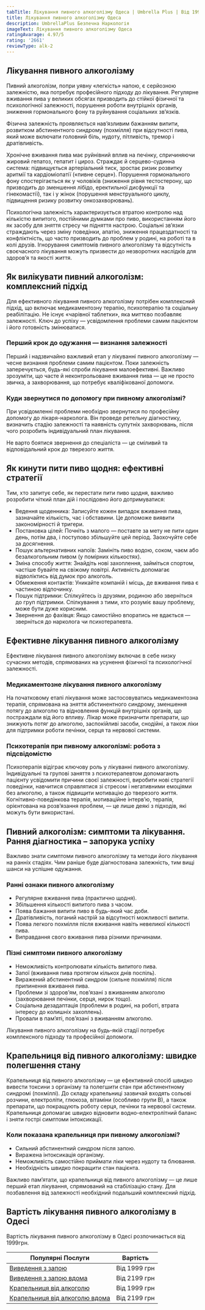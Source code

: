 ```yaml
---
tabTitle: Лікування пивного алкоголізму Одеса | Umbrella Plus | Від 1999 грн
title: Лікування пивного алкоголізму Одеса
description: UmbrellaPlus Безпечна Наркологія
imageText: Лікування пивного алкоголізму Одеса
ratingAvarage: 4.97/5
rating: '2661'
reviewType: alk-2
---
```


## Лікування пивного алкоголізму

Пивний алкоголізм, попри уявну «легкість» напою, є серйозною залежністю, яка потребує професійного підходу до лікування. Регулярне вживання пива у великих обсягах призводить до стійкої фізичної та психологічної залежності, порушення роботи внутрішніх органів, зниження гормонального фону та руйнування соціальних зв’язків.

Фізична залежність проявляється нав’язливим бажанням випити, розвитком абстинентного синдрому (похмілля) при відсутності пива, який може включати головний біль, нудоту, пітливість, тремор і дратівливість.

Хронічне вживання пива має руйнівний вплив на печінку, спричиняючи жировий гепатоз, гепатит і цироз. Страждає й серцево-судинна система: підвищується артеріальний тиск, зростає ризик розвитку аритмії та кардіоміопатії («пивне серце»). Порушення гормонального фону спостерігається як у чоловіків (зниження рівня тестостерону, що призводить до зменшення лібідо, еректильної дисфункції та гінекомастії), так і у жінок (порушення менструального циклу, підвищення ризику розвитку онкозахворювань).

Психологічна залежність характеризується втратою контролю над кількістю випитого, постійними думками про пиво, використанням його як засобу для зняття стресу чи підняття настрою. Соціальні зв’язки страждають через зміну поведінки, апатію, зниження працездатності та конфліктність, що часто призводить до проблем у родині, на роботі та в колі друзів. Ігнорування симптомів пивного алкоголізму та відсутність своєчасного лікування можуть призвести до незворотних наслідків для здоров’я та якості життя.

## Як вилікувати пивний алкоголізм: комплексний підхід

Для ефективного лікування пивного алкоголізму потрібен комплексний підхід, що включає медикаментозну терапію, психотерапію та соціальну реабілітацію. Не існує «чарівної таблетки», яка миттєво позбавляє залежності. Ключ до успіху — усвідомлення проблеми самим пацієнтом і його готовність змінюватися.

### Перший крок до одужання — визнання залежності

Перший і надзвичайно важливий етап у лікуванні пивного алкоголізму — чесне визнання проблеми самим пацієнтом. Поки залежність заперечується, будь-які спроби лікування малоефективні. Важливо зрозуміти, що часте й неконтрольоване вживання пива — це не просто звичка, а захворювання, що потребує кваліфікованої допомоги.

### Куди звернутися по допомогу при пивному алкоголізмі?

При усвідомленні проблеми необхідно звернутися по професійну допомогу до лікаря-нарколога. Він проведе ретельну діагностику, визначить стадію залежності та наявність супутніх захворювань, після чого розробить індивідуальний план лікування.

Не варто боятися звернення до спеціаліста — це сміливий та відповідальний крок до тверезого життя.

## Як кинути пити пиво щодня: ефективні стратегії

Тим, хто запитує себе, як перестати пити пиво щодня, важливо розробити чіткий план дій і послідовно його дотримуватися:

* Ведення щоденника: Записуйте кожен випадок вживання пива, зазначайте кількість, час і обставини. Це допоможе виявити закономірності й тригери. 
* Постановка цілей: Почніть з малого — поставте за мету не пити один день, потім два, і поступово збільшуйте цей період. Заохочуйте себе за досягнення. 
* Пошук альтернативних напоїв: Замініть пиво водою, соком, чаєм або безалкогольним пивом (у помірних кількостях). 
* Зміна способу життя: Знайдіть нові захоплення, займіться спортом, частіше бувайте на свіжому повітрі. Активність допомагає відволіктись від думок про алкоголь. 
* Обмеження контактів: Уникайте компаній і місць, де вживання пива є частиною відпочинку. 
* Пошук підтримки: Спілкуйтесь із друзями, родиною або зверніться до груп підтримки. Спілкування з тими, хто розуміє вашу проблему, може бути дуже корисним. 
* Звернення до фахівця: Якщо самостійно впоратись не вдається — зверніться до нарколога чи психотерапевта. 

## Ефективне лікування пивного алкоголізму

Ефективне лікування пивного алкоголізму включає в себе низку сучасних методів, спрямованих на усунення фізичної та психологічної залежності.

### Медикаментозне лікування пивного алкоголізму

На початковому етапі лікування може застосовуватись медикаментозна терапія, спрямована на зняття абстинентного синдрому, зменшення потягу до алкоголю та відновлення функцій внутрішніх органів, що постраждали від його впливу. Лікар може призначити препарати, що знижують потяг до алкоголю, заспокійливі засоби, снодійні, а також ліки для підтримки роботи печінки, серця та нервової системи.

### Психотерапія при пивному алкоголізмі: робота з підсвідомістю

Психотерапія відіграє ключову роль у лікуванні пивного алкоголізму. Індивідуальні та групові заняття з психотерапевтом допомагають пацієнту усвідомити причини своєї залежності, виробити нові стратегії поведінки, навчитися справлятися зі стресом і негативними емоціями без алкоголю, а також підвищити мотивацію до тверезого життя. Когнітивно-поведінкова терапія, мотиваційне інтерв’ю, терапія, орієнтована на розв’язання проблем, — це лише деякі з підходів, які можуть бути використані.

## Пивний алкоголізм: симптоми та лікування. Рання діагностика – запорука успіху

Важливо знати симптоми пивного алкоголізму та методи його лікування на ранніх стадіях. Чим раніше буде діагностована залежність, тим вищі шанси на успішне одужання.

### Ранні ознаки пивного алкоголізму

* Регулярне вживання пива (практично щодня).
* Збільшення кількості випитого пива з часом.
* Поява бажання випити пиво в будь-який час доби.
* Дратівливість, поганий настрій за відсутності можливості випити.
* Поява легкого похмілля після вживання навіть невеликої кількості пива.
* Виправдання свого вживання пива різними причинами.

### Пізні симптоми пивного алкоголізму

* Неможливість контролювати кількість випитого пива.
* Запої (вживання пива протягом кількох днів поспіль).
* Виражений абстинентний синдром (сильне похмілля) після припинення вживання пива.
* Проблеми зі здоров’ям, пов’язані з вживанням алкоголю (захворювання печінки, серця, нирок тощо).
* Соціальна дезадаптація (проблеми в родині, на роботі, втрата інтересу до колишніх захоплень).
* Провали в пам’яті, пов’язані з вживанням алкоголю.

Лікування пивного алкоголізму на будь-якій стадії потребує комплексного підходу та професійної допомоги.

## Крапельниця від пивного алкоголізму: швидке полегшення стану

Крапельниця від пивного алкоголізму — це ефективний спосіб швидко вивести токсини з організму та полегшити стан при абстинентному синдромі (похміллі). До складу крапельниці зазвичай входять сольові розчини, електроліти, глюкоза, вітаміни (особливо групи В), а також препарати, що покращують роботу серця, печінки та нервової системи. Крапельниця допомагає швидко відновити водно-електролітний баланс і зняти гострі симптоми інтоксикації.

### Коли показана крапельниця при пивному алкоголізмі?

* Сильний абстинентний синдром після запою.
* Виражена інтоксикація організму.
* Неможливість самостійно приймати ліки через нудоту та блювання.
* Необхідність швидко покращити стан пацієнта.

Важливо пам’ятати, що крапельниця від пивного алкоголізму — це лише перший етап лікування, спрямований на стабілізацію стану. Для позбавлення від залежності необхідний подальший комплексний підхід.

## Вартість лікування пивного алкоголізму в Одесі

Вартість лікування пивного алкоголізму в Одесі розпочинається від 1999грн.

| Популярні Послуги                                                                                       | Вартість     |
| ------------------------------------------------------------------------------------------------------- | ------------ |
| [Виведення з запою](https://umbrella-plus.com.ua/uk/vivod-iz-zapoia-od-ua/)                             | Від 1999 грн |
| [Виведення з запою вдома](https://umbrella-plus.com.ua/uk/vivod-iz-zapoia-na-domy-od-ua/)               | Від 2199 грн |
| [Крапельниця від алкоголю](https://umbrella-plus.com.ua/uk/kapelnica-ot-alkogolia-od-ua/)               | Від 1999 грн |
| [Крапельниця від алкоголю вдома](https://umbrella-plus.com.ua/uk/kapelnica-ot-alkogolia-na-domu-od-ua/) | Від 2199 грн |
